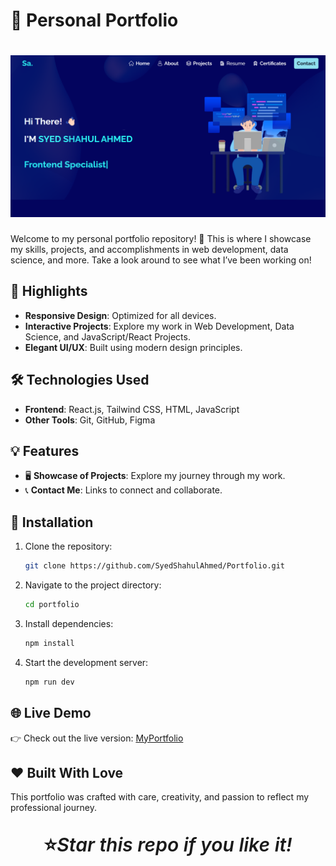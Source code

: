 # 🚀 Personal Portfolio

# ![Portfolio Banner](./src/assets/Preview/Demo.png)


Welcome to my personal portfolio repository! 🎉 This is where I showcase my skills, projects, and accomplishments in web development, data science, and more. Take a look around to see what I’ve been working on!

## 🌟 Highlights
- **Responsive Design**: Optimized for all devices.
- **Interactive Projects**: Explore my work in Web Development, Data Science, and JavaScript/React Projects.
- **Elegant UI/UX**: Built using modern design principles.

## 🛠️ Technologies Used
- **Frontend**: React.js, Tailwind CSS, HTML, JavaScript
- **Other Tools**: Git, GitHub, Figma

## 💡 Features
- 🖥️ **Showcase of Projects**: Explore my journey through my work.
- 📞 **Contact Me**: Links to connect and collaborate.

## 🚧 Installation
1. Clone the repository:
   ```bash
   git clone https://github.com/SyedShahulAhmed/Portfolio.git
   ```
2. Navigate to the project directory:
   ```bash
   cd portfolio
   ```
3. Install dependencies:
   ```bash
   npm install
   ```
4. Start the development server:
   ```bash
   npm run dev
   ```

## 🌐 Live Demo  
👉 Check out the live version: [MyPortfolio](https://shahul.vercel.app/)


## ❤️ Built With Love
This portfolio was crafted with care, creativity, and passion to reflect my professional journey.

<p style="text-align: center; font-size: 30px;
font-weight:600 ">⭐<i>Star this repo if you like it!</i></p>

